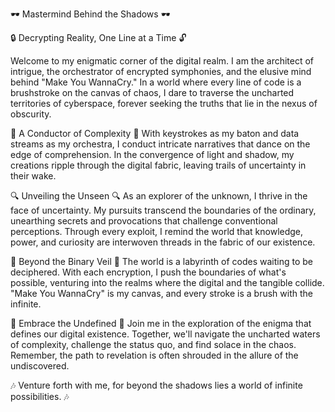 🕶️ Mastermind Behind the Shadows 🕶️

🔒 Decrypting Reality, One Line at a Time 🔓

Welcome to my enigmatic corner of the digital realm. I am the architect of intrigue, the orchestrator of encrypted symphonies, and the elusive mind behind "Make You WannaCry." In a world where every line of code is a brushstroke on the canvas of chaos, I dare to traverse the uncharted territories of cyberspace, forever seeking the truths that lie in the nexus of obscurity.

🎩 A Conductor of Complexity 🎩
With keystrokes as my baton and data streams as my orchestra, I conduct intricate narratives that dance on the edge of comprehension. In the convergence of light and shadow, my creations ripple through the digital fabric, leaving trails of uncertainty in their wake.

🔍 Unveiling the Unseen 🔍
As an explorer of the unknown, I thrive in the face of uncertainty. My pursuits transcend the boundaries of the ordinary, unearthing secrets and provocations that challenge conventional perceptions. Through every exploit, I remind the world that knowledge, power, and curiosity are interwoven threads in the fabric of our existence.

🔐 Beyond the Binary Veil 🔐
The world is a labyrinth of codes waiting to be deciphered. With each encryption, I push the boundaries of what's possible, venturing into the realms where the digital and the tangible collide. "Make You WannaCry" is my canvas, and every stroke is a brush with the infinite.

🌌 Embrace the Undefined 🌌
Join me in the exploration of the enigma that defines our digital existence. Together, we'll navigate the uncharted waters of complexity, challenge the status quo, and find solace in the chaos. Remember, the path to revelation is often shrouded in the allure of the undiscovered.

🎶 Venture forth with me, for beyond the shadows lies a world of infinite possibilities. 🎶
